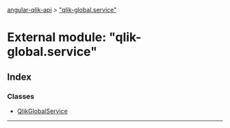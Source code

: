 [angular-qlik-api](../README.md) > ["qlik-global.service"](../modules/_qlik_global_service_.md)

# External module: "qlik-global.service"

## Index

### Classes

* [QlikGlobalService](../classes/_qlik_global_service_.qlikglobalservice.md)

---

